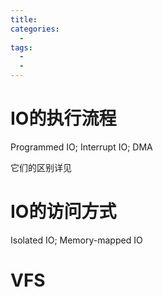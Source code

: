 ```yaml
---
title: 
categories:
  - 
tags:
  - 
  - 
---
```


# IO的执行流程

Programmed IO; Interrupt IO; DMA

它们的区别详见

# IO的访问方式 

Isolated IO; Memory-mapped IO

# VFS

